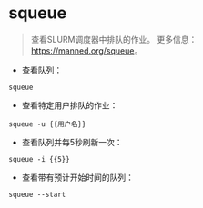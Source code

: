 # squeue

> 查看SLURM调度器中排队的作业。
> 更多信息：<https://manned.org/squeue>。

- 查看队列：

`squeue`

- 查看特定用户排队的作业：

`squeue -u {{用户名}}`

- 查看队列并每5秒刷新一次：

`squeue -i {{5}}`

- 查看带有预计开始时间的队列：

`squeue --start`